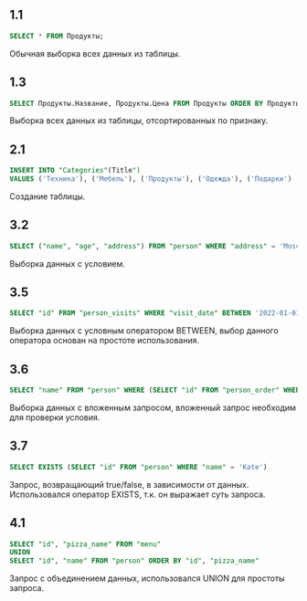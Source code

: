 ## 1.1
```sql
SELECT * FROM Продукты;
```
Обычная выборка всех данных из таблицы.

## 1.3
```sql
SELECT Продукты.Название, Продукты.Цена FROM Продукты ORDER BY Продукты.Цена;
```
Выборка всех данных из таблицы, отсортированных по признаку.

## 2.1
```sql
INSERT INTO "Categories"(Title")
VALUES ('Техника'), ('Мебель'), ('Продукты'), ('Одежда'), ('Подарки')
```
Создание таблицы.

## 3.2
```sql
SELECT ("name", "age", "address") FROM "person" WHERE "address" = 'Moscow'
```
Выборка данных с условием.

## 3.5
```sql
SELECT "id" FROM "person_visits" WHERE "visit_date" BETWEEN '2022-01-01' and '2022-01-06' OR "pizzeria_id" = 2 ORDER BY "id"
```
Выборка данных с условным оператором BETWEEN, выбор данного оператора основан на простоте использования.

## 3.6
```sql
SELECT "name" FROM "person" WHERE (SELECT "id" FROM "person_order" WHERE "menu_id" = 3) = "id"
```
Выборка данных с вложенным запросом, вложенный запрос необходим для проверки условия.

## 3.7
```sql
SELECT EXISTS (SELECT "id" FROM "person" WHERE "name" = 'Kate')
```
Запрос, возвращающий true/false, в зависимости от данных.
Использовался оператор EXISTS, т.к. он выражает суть запроса.

## 4.1
```sql
SELECT "id", "pizza_name" FROM "menu"
UNION
SELECT "id", "name" FROM "person" ORDER BY "id", "pizza_name"
```
Запрос с объединением данных, использовался UNION для простоты запроса.

